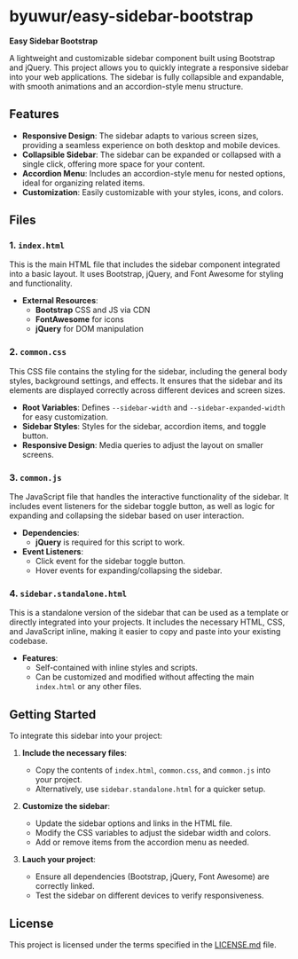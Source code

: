 # byuwur/easy-sidebar-bootstrap

**Easy Sidebar Bootstrap**

A lightweight and customizable sidebar component built using Bootstrap and jQuery. This project allows you to quickly integrate a responsive sidebar into your web applications. The sidebar is fully collapsible and expandable, with smooth animations and an accordion-style menu structure.

## Features

-   **Responsive Design**: The sidebar adapts to various screen sizes, providing a seamless experience on both desktop and mobile devices.
-   **Collapsible Sidebar**: The sidebar can be expanded or collapsed with a single click, offering more space for your content.
-   **Accordion Menu**: Includes an accordion-style menu for nested options, ideal for organizing related items.
-   **Customization**: Easily customizable with your styles, icons, and colors.

## Files

### 1. `index.html`

This is the main HTML file that includes the sidebar component integrated into a basic layout. It uses Bootstrap, jQuery, and Font Awesome for styling and functionality.

-   **External Resources**:
    -   **Bootstrap** CSS and JS via CDN
    -   **FontAwesome** for icons
    -   **jQuery** for DOM manipulation

### 2. `common.css`

This CSS file contains the styling for the sidebar, including the general body styles, background settings, and effects. It ensures that the sidebar and its elements are displayed correctly across different devices and screen sizes.

-   **Root Variables**: Defines `--sidebar-width` and `--sidebar-expanded-width` for easy customization.
-   **Sidebar Styles**: Styles for the sidebar, accordion items, and toggle button.
-   **Responsive Design**: Media queries to adjust the layout on smaller screens.

### 3. `common.js`

The JavaScript file that handles the interactive functionality of the sidebar. It includes event listeners for the sidebar toggle button, as well as logic for expanding and collapsing the sidebar based on user interaction.

-   **Dependencies**:
    -   **jQuery** is required for this script to work.
-   **Event Listeners**:
    -   Click event for the sidebar toggle button.
    -   Hover events for expanding/collapsing the sidebar.

### 4. `sidebar.standalone.html`

This is a standalone version of the sidebar that can be used as a template or directly integrated into your projects. It includes the necessary HTML, CSS, and JavaScript inline, making it easier to copy and paste into your existing codebase.

-   **Features**:
    -   Self-contained with inline styles and scripts.
    -   Can be customized and modified without affecting the main `index.html` or any other files.

## Getting Started

To integrate this sidebar into your project:

1. **Include the necessary files**:

    - Copy the contents of `index.html`, `common.css`, and `common.js` into your project.
    - Alternatively, use `sidebar.standalone.html` for a quicker setup.

2. **Customize the sidebar**:

    - Update the sidebar options and links in the HTML file.
    - Modify the CSS variables to adjust the sidebar width and colors.
    - Add or remove items from the accordion menu as needed.

3. **Lauch your project**:
    - Ensure all dependencies (Bootstrap, jQuery, Font Awesome) are correctly linked.
    - Test the sidebar on different devices to verify responsiveness.

## License

This project is licensed under the terms specified in the [LICENSE.md](LICENSE.md) file.
